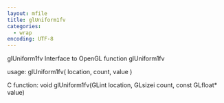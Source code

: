 ```yaml
---
layout: mfile
title: glUniform1fv
categories:
  - wrap
encoding: UTF-8
---
```


glUniform1fv  Interface to OpenGL function glUniform1fv

usage:  glUniform1fv( location, count, value )

C function:  void glUniform1fv(GLint location, GLsizei count, const GLfloat\* value)